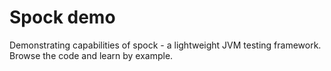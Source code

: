 # Spock demo

Demonstrating capabilities of spock - a lightweight JVM testing framework. Browse the code and learn by example.
